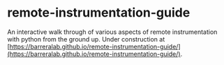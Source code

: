 # remote-instrumentation-guide
An interactive walk through of various aspects of remote instrumentation with python from the ground up. Under construction at [https://barreralab.github.io/remote-instrumentation-guide/](https://barreralab.github.io/remote-instrumentation-guide/). 